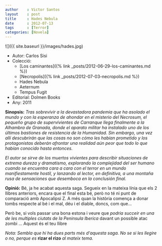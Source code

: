 ```yaml
---
author    : Victor Santos
layout    : post
title     : Hades Nebula
date      : 2012-07-13
tags      : [Terror]
categories: [Novela]
---
```

![]({{ site.baseurl }}/images/hades.jpg)

- Autor: Carlos Sisi
- Colecció:
  - [Los caminantes]({% link _posts/2012-06-29-los-caminantes.md %})
  - [Necropolis]({% link _posts/2012-07-03-necropolis.md %})
  - Hades Nebula
  - Aeternum
  - Tempus Fugit
- Editorial: Dolmen Books
- Any: 2011

<!--more-->

**Sinopsis:** *Tras sobrevivir a la devastadora pandemia que ha asolado el mundo y con la esperanza de ahondar en el misterio del Necrosum, el pequeño grupo de supervivientes de Carranque llega finalmente a la Alhambra de Granada, donde el aparato militar ha instalado uno de los últimos bastiones de resistencia de la Humanidad. Sin embargo, una vez allí descubrirán que las cosas no son cómo les habían prometido y los protagonistas deberán afrontar una realidad aún peor que todo lo que habían conocido hasta entonces.*

*El autor se sirve de los muertos vivientes para describir situaciones de extrema dureza y dramatismo, explorando la complejidad del ser humano cuando se encuentra cara a cara con el terror en un mundo manifiestamente hostil, y lanzando al lector, en definitiva, a una montaña rusa de sensaciones que desemboca en la conclusión final.*

**Opinió:** Bé, ja he acabat aquesta saga. Segueix en la mateixa línia que els 2 llibres anteriors, encara que el final esta bé, però no té ni punt de comparació amb Apocalipsi Z.
A més quan la història comença a donar tombs respecte al bé i el mal, déu i el diable, doncs, com que...

Però be, si vols passar una bona estona i veure que *podria succeir en una de les multiples ciutats de la Peninsula Iberica* davant un possible atac zombi … Aquest és el teu llibre

*Nota: Sembla que hi ha dues parts més d'aquesta saga. No se si les llegire o no, perque es* **rizar el rizo** *al mateix tema.*

